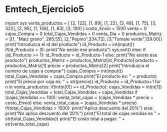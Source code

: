 # Emtech_Ejercicio5
import sys
venta_productos = [
[2, 122],
[1, 89],
[1, 22],
[3, 48],
[1, 75],
[3, 322],
[2, 95],
[1, 148],
[1, 83],
[3, 100]
]
costo_Envio = 1500
venta = 0
cajas_Compra = 0
total_Cajas_Vendidas = 0
venta_Dia = 0
productos_Matriz = [[1, "Maiz grano", 285.55], 
        [2,"Pepino",334.72], 
        [3,"Tomate verde",129.00]]
print("Introduzca el id del producto")
id_Producto = int(input())
if(id_Producto > 3):
    print("No existe ese producto")
    sys.exit()
else:
    if (id_Producto >= 1):
        id_Producto = id_Producto-1
    else:
        print("No existe ese producto")
    productos_Matriz = productos_Matriz[id_Producto]
    producto = productos_Matriz[1]
    precio = productos_Matriz[2]
    print("Introduzca el numero de cajas a comprar")
    cajas_Compra =  int(input())
    total_Cajas_Vendidas = cajas_Compra
    print("El producto es: " + producto)
    print("El precio por caja es: " + str(precio))
    id_Producto = id_Producto+1
    for n in venta_productos:
        if(int(n[0]) == id_Producto):
            cajas_Vendidas  = int(n[1])
            total_Cajas_Vendidas = total_Cajas_Vendidas + cajas_Vendidas
            if (cajas_Vendidas <= 100):
                venta_total_cajas = (cajas_Vendidas * precio + costo_Envio)
            else:
                venta_total_cajas = (cajas_Vendidas * precio) 
if(total_Cajas_Vendidas > 1500):
    print("Aplica descuento del 20%")
else:
    print("No aplica descuento del 20%")
print("El total de cajas vendias es " + str(total_Cajas_Vendidas))
print("El costo total a pagar: " + str(venta_total_cajas)
